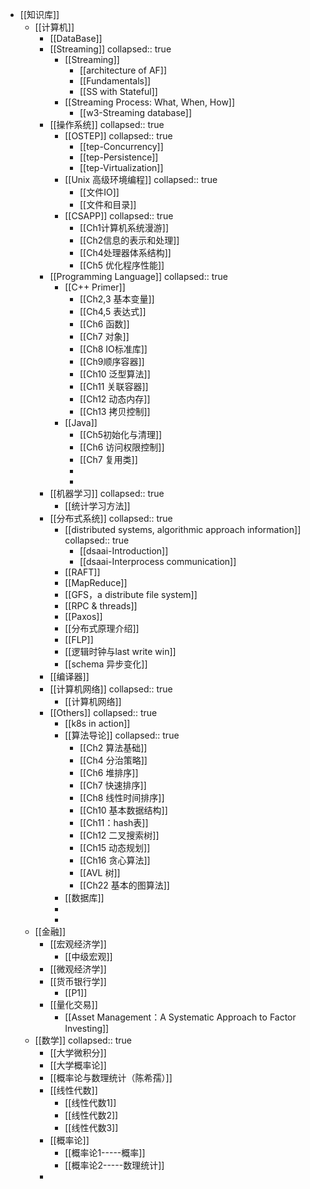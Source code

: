 - [[知识库]]
	- [[计算机]]
		- [[DataBase]]
		- [[Streaming]]
		  collapsed:: true
			- [[Streaming]]
				- [[architecture of AF]]
				- [[Fundamentals]]
				- [[SS with Stateful]]
			- [[Streaming Process: What, When, How]]
				- [[w3-Streaming database]]
		- [[操作系统]]
		  collapsed:: true
			- [[OSTEP]]
			  collapsed:: true
				- [[tep-Concurrency]]
				- [[tep-Persistence]]
				- [[tep-Virtualization]]
			- [[Unix 高级环境编程]]
			  collapsed:: true
				- [[文件IO]]
				- [[文件和目录]]
			- [[CSAPP]]
			  collapsed:: true
				- [[Ch1计算机系统漫游]]
				- [[Ch2信息的表示和处理]]
				- [[Ch4处理器体系结构]]
				- [[Ch5 优化程序性能]]
		- [[Programming Language]]
		  collapsed:: true
			- [[C++ Primer]]
				- [[Ch2,3 基本变量]]
				- [[Ch4,5 表达式]]
				- [[Ch6 函数]]
				- [[Ch7 对象]]
				- [[Ch8 IO标准库]]
				- [[Ch9顺序容器]]
				- [[Ch10 泛型算法]]
				- [[Ch11 关联容器]]
				- [[Ch12 动态内存]]
				- [[Ch13 拷贝控制]]
			- [[Java]]
				- [[Ch5初始化与清理]]
				- [[Ch6 访问权限控制]]
				- [[Ch7 复用类]]
				-
				-
		- [[机器学习]]
		  collapsed:: true
			- [[统计学习方法]]
		- [[分布式系统]]
		  collapsed:: true
			- [[distributed systems,  algorithmic approach information]]
			  collapsed:: true
				- [[dsaai-Introduction]]
				- [[dsaai-Interprocess communication]]
			- [[RAFT]]
			- [[MapReduce]]
			- [[GFS，a distribute file system]]
			- [[RPC & threads]]
			- [[Paxos]]
			- [[分布式原理介绍]]
			- [[FLP]]
			- [[逻辑时钟与last write win]]
			- [[schema 异步变化]]
		- [[编译器]]
		- [[计算机网络]]
		  collapsed:: true
			- [[计算机网络]]
		- [[Others]]
		  collapsed:: true
			- [[k8s in action]]
			- [[算法导论]]
			  collapsed:: true
				- [[Ch2 算法基础]]
				- [[Ch4 分治策略]]
				- [[Ch6 堆排序]]
				- [[Ch7 快速排序]]
				- [[Ch8 线性时间排序]]
				- [[Ch10 基本数据结构]]
				- [[Ch11：hash表]]
				- [[Ch12 二叉搜索树]]
				- [[Ch15 动态规划]]
				- [[Ch16 贪心算法]]
				- [[AVL 树]]
				- [[Ch22 基本的图算法]]
			- [[数据库]]
			-
			-
	- [[金融]]
		- [[宏观经济学]]
			- [[中级宏观]]
		- [[微观经济学]]
		- [[货币银行学]]
			- [[P1]]
		- [[量化交易]]
			- [[Asset Management：A Systematic Approach to Factor Investing]]
	- [[数学]]
	  collapsed:: true
		- [[大学微积分]]
		- [[大学概率论]]
		- [[概率论与数理统计（陈希孺）]]
		- [[线性代数]]
			- [[线性代数1]]
			- [[线性代数2]]
			- [[线性代数3]]
		- [[概率论]]
			- [[概率论1-----概率]]
			- [[概率论2-----数理统计]]
		-